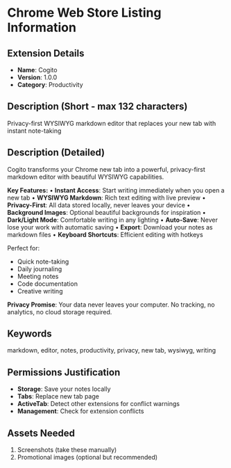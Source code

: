 # Chrome Web Store Listing Information

## Extension Details
- **Name**: Cogito
- **Version**: 1.0.0
- **Category**: Productivity

## Description (Short - max 132 characters)
Privacy-first WYSIWYG markdown editor that replaces your new tab with instant note-taking

## Description (Detailed)
Cogito transforms your Chrome new tab into a powerful, privacy-first markdown editor with beautiful WYSIWYG capabilities.

**Key Features:**
• **Instant Access**: Start writing immediately when you open a new tab
• **WYSIWYG Markdown**: Rich text editing with live preview
• **Privacy-First**: All data stored locally, never leaves your device
• **Background Images**: Optional beautiful backgrounds for inspiration
• **Dark/Light Mode**: Comfortable writing in any lighting
• **Auto-Save**: Never lose your work with automatic saving
• **Export**: Download your notes as markdown files
• **Keyboard Shortcuts**: Efficient editing with hotkeys

Perfect for:
- Quick note-taking
- Daily journaling
- Meeting notes
- Code documentation
- Creative writing

**Privacy Promise**: Your data never leaves your computer. No tracking, no analytics, no cloud storage required.

## Keywords
markdown, editor, notes, productivity, privacy, new tab, wysiwyg, writing

## Permissions Justification
- **Storage**: Save your notes locally
- **Tabs**: Replace new tab page
- **ActiveTab**: Detect other extensions for conflict warnings
- **Management**: Check for extension conflicts

## Assets Needed
1. Screenshots (take these manually)
2. Promotional images (optional but recommended)